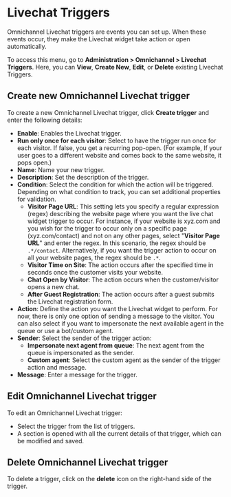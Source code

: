 # Livechat Triggers

Omnichannel Livechat triggers are events you can set up. When these events occur, they make the Livechat widget take action or open automatically.

To access this menu, go to **Administration > Omnichannel > Livechat Triggers**. Here, you can **View**, **Create New**, **Edit**, or **Delete** existing Livechat Triggers.

## Create new Omnichannel Livechat trigger

To create a new Omnichannel Livechat trigger, click **Create trigger** and enter the following details:

* **Enable**: Enables the Livechat trigger.
* **Run only once for each visitor**: Select to have the trigger run once for each visitor. If false, you get a recurring pop-open. (For example, If your user goes to a different website and comes back to the same website, it pops open.)
* **Name**: Name your new trigger.
* **Description**: Set the description of the trigger.
* **Condition**: Select the condition for which the action will be triggered. Depending on what condition to track, you can set additional properties for validation.
  * **Visitor Page URL**: This setting lets you specify a regular expression (regex) describing the website page where you want the live chat widget trigger to occur. For instance, if your website is xyz.com and you wish for the trigger to occur only on a specific page (xyz.com/contact) and not on any other pages, select "**Visitor Page URL**" and enter the regex. In this scenario, the regex should be `.*/contact`_._  Alternatively, if you want the trigger action to occur on all your website pages, the regex should be  `.*`.
  * **Visitor Time on Site**: The action occurs after the specified time in seconds once the customer visits your website.
  * **Chat Open by Visitor**: The action occurs when the customer/visitor opens a new chat.
  * **After Guest Registration**: The action occurs after a guest submits the Livechat registration form.
* **Action**: Define the action you want the Livechat widget to perform. For now, there is only one option of sending a message to the visitor. You can also select if you want to impersonate the next available agent in the queue or use a bot/custom agent.
* **Sender**: Select the sender of the trigger action:
  * **Impersonate next agent from queue**: The next agent from the queue is impersonated as the sender.
  * **Custom agent**: Select the custom agent as the sender of the trigger action and message.
* **Message**: Enter a message for the trigger.

## Edit Omnichannel Livechat trigger

To edit an Omnichannel Livechat trigger:

* Select the trigger from the list of triggers.
* A section is opened with all the current details of that trigger, which can be modified and saved.

## Delete Omnichannel Livechat trigger

To delete a trigger, click on the **delete** icon on the right-hand side of the trigger.
